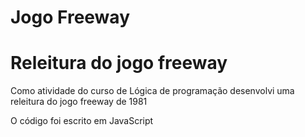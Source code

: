 # Jogo Freeway
<h1>Releitura do jogo freeway</h1>
<p>Como atividade do curso de Lógica de programação desenvolvi uma releitura do jogo freeway de 1981</p>
<p>O código foi escrito em JavaScript</p>

